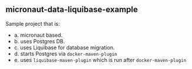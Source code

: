 micronaut-data-liquibase-example
------

Sample project that is:

  * a. micronaut based.
  * b. uses Postgres DB.
  * c. uses Liquibase for database migration.
  * d. starts Postgres via `docker-maven-plugin` 
  * e. uses `liquibase-maven-plugin` which is run after `docker-maven-plugin` 